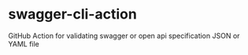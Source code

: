 # swagger-cli-action
GitHub Action for validating swagger or open api specification JSON or YAML file

